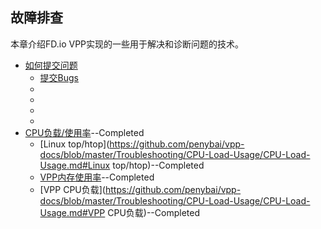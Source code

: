 ## 故障排查

本章介绍FD.io VPP实现的一些用于解决和诊断问题的技术。

* [如何提交问题]()
  - [提交Bugs]()
  - []()
  - []()
  - []()
  - []()
* [CPU负载/使用率](https://github.com/penybai/vpp-docs/blob/master/Troubleshooting/CPU-Load-Usage/CPU-Load-Usage.md)--Completed
  - [Linux top/htop](https://github.com/penybai/vpp-docs/blob/master/Troubleshooting/CPU-Load-Usage/CPU-Load-Usage.md#Linux top/htop)--Completed
  - [VPP内存使用率](https://github.com/penybai/vpp-docs/blob/master/Troubleshooting/CPU-Load-Usage/CPU-Load-Usage.md#VPP内存使用率)--Completed
  - [VPP CPU负载](https://github.com/penybai/vpp-docs/blob/master/Troubleshooting/CPU-Load-Usage/CPU-Load-Usage.md#VPP CPU负载)--Completed